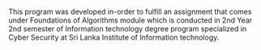 This program was developed in-order to fulfill an assignment that comes under Foundations of Algorithms module which is conducted in 2nd Year 2nd semester of Information technology degree program specialized in Cyber Security at Sri Lanka Institute of Information technology.
